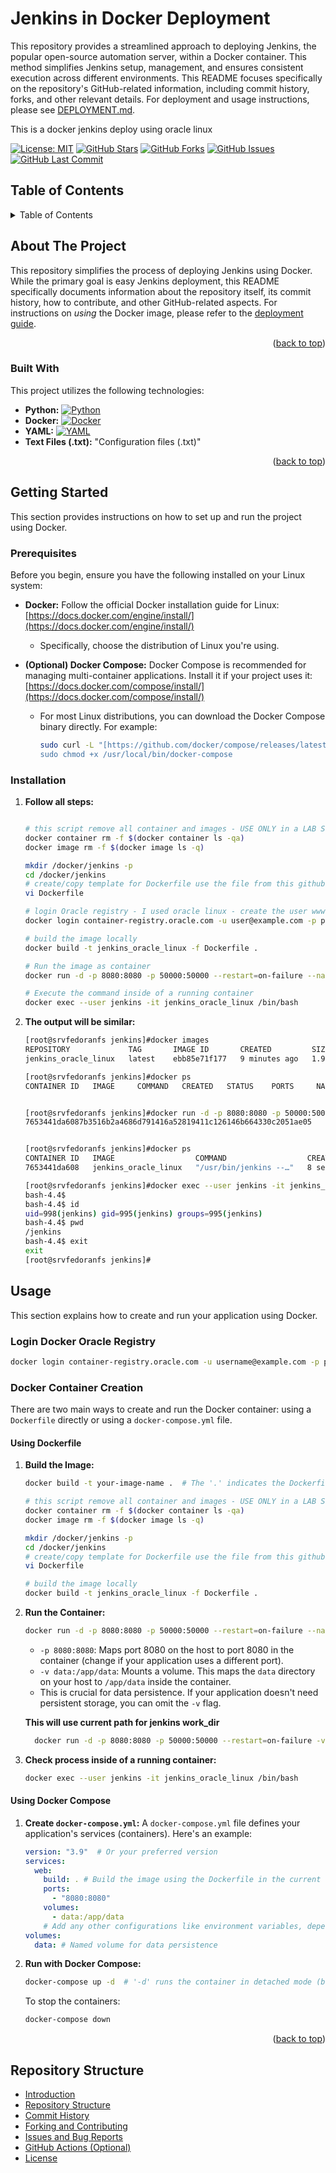 # Jenkins in Docker Deployment

This repository provides a streamlined approach to deploying Jenkins, the popular open-source automation server, within a Docker container.  This method simplifies Jenkins setup, management, and ensures consistent execution across different environments.  This README focuses specifically on the repository's GitHub-related information, including commit history, forks, and other relevant details.  For deployment and usage instructions, please see [DEPLOYMENT.md](DEPLOYMENT.md).

This is a docker jenkins deploy using oracle linux

[![License: MIT](https://img.shields.io/badge/License-MIT-yellow.svg)](https://opensource.org/licenses/MIT)
[![GitHub Stars](https://img.shields.io/github/stars/rochaandre/jenkins)](https://github.com/rochaandre/jenkins/stargazers)
[![GitHub Forks](https://img.shields.io/github/forks/rochaandre/jenkins)](https://github.com/rochaandre/jenkins/network/members)
[![GitHub Issues](https://img.shields.io/github/issues/rochaandre/jenkins)](https://img.shields.io/github/issues/rochaandre/jenkins/issues)
[![GitHub Last Commit](https://img.shields.io/github/last-commit/rochaandre/jenkins)](https://github.com/rochaandre/jenkins/commits/main)

## Table of Contents


<!-- TABLE OF CONTENTS -->
<details>
  <summary>Table of Contents</summary>
  <ol>
    <li>
      <a href="#about-the-project">About The Project</a>
      <ul>
        <li><a href="#built-with">Built With</a></li>
      </ul>
    </li>
    <li>
      <a href="#getting-started">Getting Started</a>
      <ul>
        <li><a href="#prerequisites">Prerequisites</a></li>
        <li><a href="#installation">Installation</a></li>
      </ul>
    </li>
    <li><a href="#usage">Usage</a></li>
    <li><a href="#roadmap">Roadmap</a></li>
    <li><a href="#contributing">Contributing</a></li>
    <li><a href="#license">License</a></li>
    <li><a href="#contact">Contact</a></li>
    <li><a href="#acknowledgments">Acknowledgments</a></li>
  </ol>
</details>


<!-- ABOUT THE PROJECT -->
## About The Project

This repository simplifies the process of deploying Jenkins using Docker.  While the primary goal is easy Jenkins deployment, this README specifically documents information about the repository itself, its commit history, how to contribute, and other GitHub-related aspects.  For instructions on *using* the Docker image, please refer to the [deployment guide](DEPLOYMENT.md).

<p align="right">(<a href="#readme-top">back to top</a>)</p>

### Built With

This project utilizes the following technologies:

*   **Python:** [![Python](https://img.shields.io/badge/Python-3776AB?logo=python&logoColor=white)](https://www.python.org/)
*   **Docker:** [![Docker](https://img.shields.io/badge/Docker-2496ED?logo=docker&logoColor=white)](https://www.docker.com/)
*   **YAML:** [![YAML](https://img.shields.io/badge/YAML-CB8112?logo=yaml&logoColor=white)](https://yaml.org/)
*   **Text Files (.txt):**   "Configuration files (.txt)"


<p align="right">(<a href="#readme-top">back to top</a>)</p>

## Getting Started

This section provides instructions on how to set up and run the project using Docker.

### Prerequisites

Before you begin, ensure you have the following installed on your Linux system:

*   **Docker:**  Follow the official Docker installation guide for Linux: [https://docs.docker.com/engine/install/](https://docs.docker.com/engine/install/)
    *   Specifically, choose the distribution of Linux you're using.
*   **(Optional) Docker Compose:** Docker Compose is recommended for managing multi-container applications. Install it if your project uses it: [https://docs.docker.com/compose/install/](https://docs.docker.com/compose/install/)

    *   For most Linux distributions, you can download the Docker Compose binary directly. For example:
        ```bash
        sudo curl -L "[https://github.com/docker/compose/releases/latest/download/docker-compose-$(uname](https://www.google.com/search?q=https://github.com/docker/compose/releases/latest/download/docker-compose-%24(uname) -s)-$(uname -m)" -o /usr/local/bin/docker-compose
        sudo chmod +x /usr/local/bin/docker-compose
        ```

### Installation

1.  **Follow all steps:**

    ```bash

    # this script remove all container and images - USE ONLY in a LAB SYSTEM.
    docker container rm -f $(docker container ls -qa)
    docker image rm -f $(docker image ls -q)

    mkdir /docker/jenkins -p
    cd /docker/jenkins
    # create/copy template for Dockerfile use the file from this github
    vi Dockerfile

    # login Oracle registry - I used oracle linux - create the user www.oracle.com - register
    docker login container-registry.oracle.com -u user@example.com -p passforthisuser

    # build the image locally
    docker build -t jenkins_oracle_linux -f Dockerfile .

    # Run the image as container
    docker run -d -p 8080:8080 -p 50000:50000 --restart=on-failure --name jenkins_oracle_linux jenkins_oracle_linux 

    # Execute the command inside of a running container
    docker exec --user jenkins -it jenkins_oracle_linux /bin/bash 

    ```

2.  **The output will be similar:** 

    ```bash
    [root@srvfedoranfs jenkins]#docker images
    REPOSITORY             TAG       IMAGE ID       CREATED         SIZE
    jenkins_oracle_linux   latest    ebb85e71f177   9 minutes ago   1.92GB

    [root@srvfedoranfs jenkins]#docker ps 
    CONTAINER ID   IMAGE     COMMAND   CREATED   STATUS    PORTS     NAMES


    [root@srvfedoranfs jenkins]#docker run -d -p 8080:8080 -p 50000:50000 --restart=on-failure --name jenkins_oracle_linux jenkins_oracle_linux
    7653441da6087b3516b2a4686d791416a52819411c126146b664330c2051ae05


    [root@srvfedoranfs jenkins]#docker ps 
    CONTAINER ID   IMAGE                  COMMAND                  CREATED         STATUS         PORTS                                              NAMES
    7653441da608   jenkins_oracle_linux   "/usr/bin/jenkins --…"   8 seconds ago   Up 7 seconds   0.0.0.0:8080->8080/tcp, 0.0.0.0:50000->50000/tcp   jenkins_oracle_linux

    [root@srvfedoranfs jenkins]#docker exec --user jenkins -it jenkins_oracle_linux /bin/bash 
    bash-4.4$ 
    bash-4.4$ id
    uid=998(jenkins) gid=995(jenkins) groups=995(jenkins)
    bash-4.4$ pwd
    /jenkins
    bash-4.4$ exit
    exit
    [root@srvfedoranfs jenkins]#
    ```

## Usage

This section explains how to create and run your application using Docker.

### Login Docker Oracle Registry
  ```bash
docker login container-registry.oracle.com -u username@example.com -p passwordforthisusername
```
### Docker Container Creation

There are two main ways to create and run the Docker container: using a `Dockerfile` directly or using a `docker-compose.yml` file.

#### Using Dockerfile

1.  **Build the Image:**

    ```bash
    docker build -t your-image-name .  # The '.' indicates the Dockerfile is in the current directory

    # this script remove all container and images - USE ONLY in a LAB SYSTEM.
    docker container rm -f $(docker container ls -qa)
    docker image rm -f $(docker image ls -q)

    mkdir /docker/jenkins -p
    cd /docker/jenkins
    # create/copy template for Dockerfile use the file from this github
    vi Dockerfile

    # build the image locally
    docker build -t jenkins_oracle_linux -f Dockerfile .
    
    ```
 

2.  **Run the Container:**

    ```bash
    docker run -d -p 8080:8080 -p 50000:50000 --restart=on-failure --name jenkins_oracle_linux jenkins_oracle_linux 
    ```

    *   `-p 8080:8080`: Maps port 8080 on the host to port 8080 in the container (change if your application uses a different port).
    *   `-v data:/app/data`: Mounts a volume. This maps the `data` directory on your host to `/app/data` inside the container.
    *   This is crucial for data persistence.  If your application doesn't need persistent storage, you can omit the `-v` flag.
  

    **This will use current path for jenkins work_dir** 

    ```bash
      docker run -d -p 8080:8080 -p 50000:50000 --restart=on-failure -v /docker/jenkins:/jenkins --name jenkins jenk 
    ```

3.  **Check process inside of a running container:**

    ```bash
    docker exec --user jenkins -it jenkins_oracle_linux /bin/bash 
    ```



#### Using Docker Compose

1.  **Create `docker-compose.yml`:**  A `docker-compose.yml` file defines your application's services (containers).  Here's an example:

    ```yaml
    version: "3.9"  # Or your preferred version
    services:
      web:
        build: . # Build the image using the Dockerfile in the current directory
        ports:
          - "8080:8080"
        volumes:
          - data:/app/data
        # Add any other configurations like environment variables, depends_on, etc.
    volumes:
      data: # Named volume for data persistence
    ```

2.  **Run with Docker Compose:**

    ```bash
    docker-compose up -d  # '-d' runs the container in detached mode (background)
    ```

    To stop the containers:

    ```bash
    docker-compose down
    ```



<p align="right">(<a href="#readme-top">back to top</a>)</p>


## Repository Structure

- [Introduction](#introduction)
- [Repository Structure](#repository-structure)
- [Commit History](#commit-history)
- [Forking and Contributing](#forking-and-contributing)
- [Issues and Bug Reports](#issues-and-bug-reports)
- [GitHub Actions (Optional)](#github-actions-optional)
- [License](#license)
